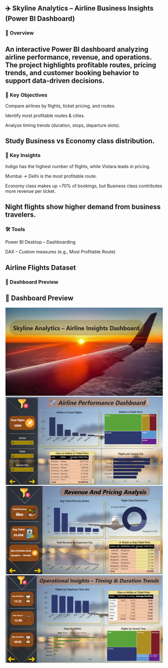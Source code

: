 ## ✈️ Skyline Analytics – Airline Business Insights (Power BI Dashboard)
### 📌 Overview

An interactive Power BI dashboard analyzing airline performance, revenue, and operations.
The project highlights profitable routes, pricing trends, and customer booking behavior to support data-driven decisions.
------------------------------------------------------------------------------------------
### 🎯 Key Objectives

Compare airlines by flights, ticket pricing, and routes.

Identify most profitable routes & cities.

Analyze timing trends (duration, stops, departure slots).

Study Business vs Economy class distribution.
--------------------------------------------------------------------------------------------
### 🔑 Key Insights

Indigo has the highest number of flights, while Vistara leads in pricing.

Mumbai → Delhi is the most profitable route.

Economy class makes up ~70% of bookings, but Business class contributes more revenue per ticket.

Night flights show higher demand from business travelers.
----------------------------------------------------------------------------------------------
### 🛠️ Tools

Power BI Desktop – Dashboarding

DAX – Custom measures (e.g., Most Profitable Route)

Airline Flights Dataset
-----------------------------------------------------------------------------------------------
### 📸 Dashboard Preview
## 📸 Dashboard Preview

![Dashboard 1](screenshots/Screenshot%202025-09-10%20012340.png)
![Dashboard 2](screenshots/Screenshot%202025-09-10%20012354.png)
![Dashboard 3](screenshots/Screenshot%202025-09-10%20012405.png)
![Dashboard 4](screenshots/Screenshot%202025-09-10%20012415.png)





